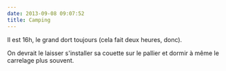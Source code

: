 ```yaml
---
date: 2013-09-08 09:07:52
title: Camping
---
```


Il est 16h, le grand dort toujours (cela fait deux heures, donc).

On devrait le laisser s'installer sa couette sur le pallier et dormir à même le carrelage plus souvent.
